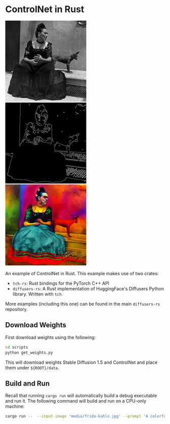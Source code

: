 # ControlNet in Rust

<img src="media/frida-kahlo.jpg" width=256><img src="media/edges.png" width=256><img src="media/frida-kahlo-sd-controlnet.png" width=256>

An example of ControlNet in Rust. This example makes use of two crates:
- `tch-rs`: Rust bindings for the PyTorch C++ API
- `diffusers-rs`: A Rust implementation of HuggingFace's Diffusers Python library. Written with `tch`.

More examples (including this one) can be found in the main `diffusers-rs` repository.

## Download Weights

First download weights using the following:
```bash
cd scripts
python get_weights.py
```

This will download weights Stable Diffusion 1.5 and ControlNet and place them under `${ROOT}/data`.

## Build and Run

Recall that running `cargo run` will automatically build a debug executable and run it.
The following command will build and run on a CPU-only machine:

```bash
cargo run --  --input-image 'media/frida-kahlo.jpg' --prompt 'A colorful portrait painting in the style of Frida Kahlo' --cpu 'all'
```

